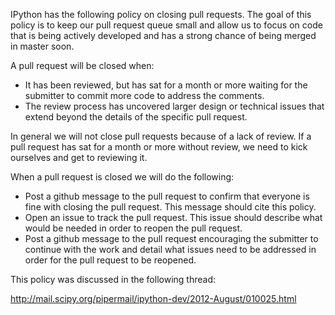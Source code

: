 IPython has the following policy on closing pull requests.  The goal of this policy is to keep our pull request queue small and allow us to focus on code that is being actively developed and has a strong chance of being merged in master soon.

A pull request will be closed when:

* It has been reviewed, but has sat for a month or more waiting for the submitter to commit more code to address the comments.
* The review process has uncovered larger design or technical issues that extend beyond the details of the specific pull request.

In general we will not close pull requests because of a lack of review.  If a pull request has sat for a month or more without review, we need to kick ourselves and get to reviewing it.

When a pull request is closed we will do the following:

* Post a github message to the pull request to confirm that everyone is fine with closing the pull request. This message should cite this policy.
* Open an issue to track the pull request. This issue should describe what would be needed in order to reopen the pull request.
* Post a github message to the pull request encouraging the submitter to continue with the work and detail what issues need to be addressed in order for the pull request to be reopened.

This policy was discussed in the following thread:

http://mail.scipy.org/pipermail/ipython-dev/2012-August/010025.html
